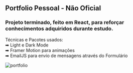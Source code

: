 ## Portfolio Pessoal - Não Oficial
### Projeto terminado, feito em React, para reforçar conhecimentos adquiridos durante estudo.

Técnicas e Pacotes usados:<br>
➡ Light e Dark Mode<br>
➡ Framer Motion para animações<br>
➡ EmailJS para envio de mensagens através do Formulário<br>


![portfolio](https://user-images.githubusercontent.com/99617992/179091580-9c593f37-5798-4d9d-9e34-3650789f3b4a.png)

